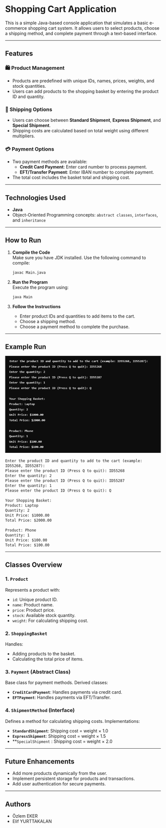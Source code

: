 
# Shopping Cart Application

This is a simple Java-based console application that simulates a basic e-commerce shopping cart system. It allows users to select products, choose a shipping method, and complete payment through a text-based interface.

---

## Features

### 🛍️ Product Management
- Products are predefined with unique IDs, names, prices, weights, and stock quantities.
- Users can add products to the shopping basket by entering the product ID and quantity.

### 🚚 Shipping Options
- Users can choose between **Standard Shipment**, **Express Shipment**, and **Special Shipment**.
- Shipping costs are calculated based on total weight using different multipliers.

### 💳 Payment Options
- Two payment methods are available:
  - **Credit Card Payment**: Enter card number to process payment.
  - **EFT/Transfer Payment**: Enter IBAN number to complete payment.
- The total cost includes the basket total and shipping cost.

---

## Technologies Used

- **Java**
- Object-Oriented Programming concepts: `abstract classes`, `interfaces`, and `inheritance`

---

## How to Run

1. **Compile the Code**  
   Make sure you have JDK installed. Use the following command to compile:
   ```bash
   javac Main.java
   ```

2. **Run the Program**  
   Execute the program using:
   ```bash
   java Main
   ```

3. **Follow the Instructions**  
   - Enter product IDs and quantities to add items to the cart.
   - Choose a shipping method.
   - Choose a payment method to complete the purchase.

---

## Example Run

![Example Run](example_run.png)

```text
Enter the product ID and quantity to add to the cart (example: ID55268, ID55287):
Please enter the product ID (Press Q to quit): ID55268
Enter the quantity: 2
Please enter the product ID (Press Q to quit): ID55287
Enter the quantity: 1
Please enter the product ID (Press Q to quit): Q

Your Shopping Basket:
Product: Laptop
Quantity: 2
Unit Price: $1000.00
Total Price: $2000.00

Product: Phone
Quantity: 1
Unit Price: $100.00
Total Price: $100.00
```

---

## Classes Overview

### 1. `Product`
Represents a product with:
- `id`: Unique product ID.
- `name`: Product name.
- `price`: Product price.
- `stock`: Available stock quantity.
- `weight`: For calculating shipping cost.

### 2. `ShoppingBasket`
Handles:
- Adding products to the basket.
- Calculating the total price of items.

### 3. `Payment` (Abstract Class)
Base class for payment methods. Derived classes:
- **`CreditCardPayment`**: Handles payments via credit card.
- **`EFTPayment`**: Handles payments via EFT/Transfer.

### 4. `ShipmentMethod` (Interface)
Defines a method for calculating shipping costs. Implementations:
- **`StandardShipment`**: Shipping cost = weight × 1.0
- **`ExpressShipment`**: Shipping cost = weight × 1.5
- **`SpecialShipment` : Shipping cost = weight × 2.0

---

## Future Enhancements

- Add more products dynamically from the user.
- Implement persistent storage for products and transactions.
- Add user authentication for secure payments.

---

## Authors

- Özlem EKER  
- Elif YURTTAKALAN
